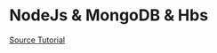 # NodeJs & MongoDB & Hbs
[Source Tutorial](https://www.youtube.com/playlist?list=PLo5lAe9kQrwqUEXK7oQbzv63KsdODzuAy)